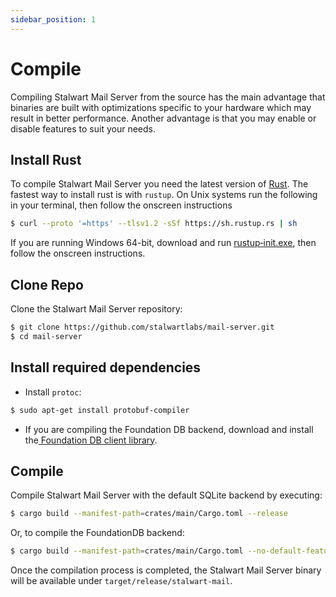 ```yaml
---
sidebar_position: 1
---
```


# Compile

Compiling Stalwart Mail Server from the source has the main advantage that binaries are built
with optimizations specific to your hardware which may result in better performance.
Another advantage is that you may enable or disable features to suit your needs.

## Install Rust

To compile Stalwart Mail Server you need the latest version of [Rust](https://www.rust-lang.org/). The fastest way to install rust is with ``rustup``. On Unix systems run the following in your terminal, then follow the onscreen instructions

```bash
$ curl --proto '=https' --tlsv1.2 -sSf https://sh.rustup.rs | sh
```

If you are running Windows 64-bit, download and run [rustup‑init.exe](https://rustup.rs), then follow the onscreen instructions. 

## Clone Repo

Clone the Stalwart Mail Server repository:

```bash
$ git clone https://github.com/stalwartlabs/mail-server.git
$ cd mail-server
```

## Install required dependencies

- Install `protoc`:

```bash
$ sudo apt-get install protobuf-compiler
```

- If you are compiling the Foundation DB backend, download and install the[ Foundation DB client library](https://github.com/apple/foundationdb/releases).

## Compile

Compile Stalwart Mail Server with the default SQLite backend by executing:

```bash
$ cargo build --manifest-path=crates/main/Cargo.toml --release
```

Or, to compile the FoundationDB backend:

```bash
$ cargo build --manifest-path=crates/main/Cargo.toml --no-default-features --features foundationdb --release
```

Once the compilation process is completed, the Stalwart Mail Server
binary will be available under ``target/release/stalwart-mail``.

